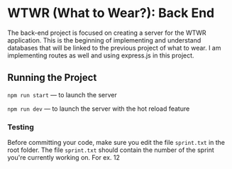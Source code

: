 # WTWR (What to Wear?): Back End

The back-end project is focused on creating a server for the WTWR application.
This is the beginning of implementing and understand databases that will be linked to the previous project of what to wear. I am implementing routes as well and using express.js in this project.

## Running the Project

`npm run start` — to launch the server

`npm run dev` — to launch the server with the hot reload feature

### Testing

Before committing your code, make sure you edit the file `sprint.txt` in the root folder. The file `sprint.txt` should contain the number of the sprint you're currently working on. For ex. 12
